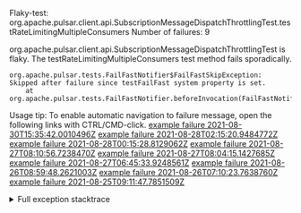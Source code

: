         
Flaky-test: org.apache.pulsar.client.api.SubscriptionMessageDispatchThrottlingTest.testRateLimitingMultipleConsumers
Number of failures: 9

org.apache.pulsar.client.api.SubscriptionMessageDispatchThrottlingTest is flaky. The testRateLimitingMultipleConsumers test method fails sporadically.

```
org.apache.pulsar.tests.FailFastNotifier$FailFastSkipException: Skipped after failure since testFailFast system property is set.
	at org.apache.pulsar.tests.FailFastNotifier.beforeInvocation(FailFastNotifier.java:88)

```

Usage tip: To enable automatic navigation to failure message, open the following links with CTRL/CMD-click.
[example failure 2021-08-30T15:35:42.0010496Z](https://github.com/apache/pulsar/runs/3463119398?check_suite_focus=true#step:9:3599)
[example failure 2021-08-28T02:15:20.9484772Z](https://github.com/apache/pulsar/runs/3448473880?check_suite_focus=true#step:9:2596)
[example failure 2021-08-28T00:15:28.8129062Z](https://github.com/apache/pulsar/runs/3447917315?check_suite_focus=true#step:9:1964)
[example failure 2021-08-27T08:10:56.7238470Z](https://github.com/apache/pulsar/runs/3440980370?check_suite_focus=true#step:9:2663)
[example failure 2021-08-27T08:04:15.1427685Z](https://github.com/apache/pulsar/runs/3440855241?check_suite_focus=true#step:9:2588)
[example failure 2021-08-27T06:45:33.9248561Z](https://github.com/apache/pulsar/runs/3440411158?check_suite_focus=true#step:9:2589)
[example failure 2021-08-26T08:59:48.2621003Z](https://github.com/apache/pulsar/runs/3430539961?check_suite_focus=true#step:9:3298)
[example failure 2021-08-26T07:10:23.7638760Z](https://github.com/apache/pulsar/runs/3429892136?check_suite_focus=true#step:9:2650)
[example failure 2021-08-25T09:11:47.7851509Z](https://github.com/apache/pulsar/runs/3420085427?check_suite_focus=true#step:10:2556)


<details>
<summary>Full exception stacktrace</summary>
<code><pre>
org.apache.pulsar.tests.FailFastNotifier$FailFastSkipException: Skipped after failure since testFailFast system property is set.
	at org.apache.pulsar.tests.FailFastNotifier.beforeInvocation(FailFastNotifier.java:88)

</pre></code>
</details>

